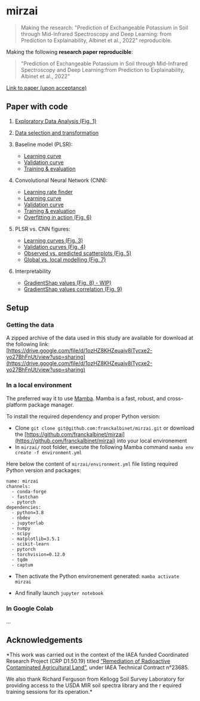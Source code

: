 # mirzai
> Making the research: "Prediction of Exchangeable Potassium in Soil through Mid-Infrared Spectroscopy and Deep Learning: from Prediction to Explainability, Albinet et al., 2022" reproducible. 


Making the following **research paper reproducible**:
> "Prediction of Exchangeable Potassium in Soil through Mid-Infrared Spectroscopy and Deep Learning:from Prediction to Explainability, Albinet et al., 2022" 

[Link to paper (upon acceptance)](./)

## Paper with code

1. [Exploratory Data Analysis (Fig. 1)](paper.eda.html)

2. [Data selection and transformation](paper.select_transform.html)

3. Baseline model (PLSR):
    * [Learning curve](paper.plsr.learning_curve.html)
    * [Validation curve](paper.plsr.validation_curve.html)
    * [Training & evaluation](paper.plsr.train_eval.html)

4. Convolutional Neural Network (CNN):
    * [Learning rate finder](paper.cnn.lr_finder.html)
    * [Learning curve](paper.cnn.learning_curve.html)
    * [Validation curve](paper.cnn.validation_curve.html)
    * [Training & evaluation](paper.cnn.train_eval.html)
    * [Overfitting in action (Fig. 6)](paper.cnn.overfitting.html)
    
5. PLSR vs. CNN figures:
    * [Learning curves (Fig. 3)](paper.figures.learning_curves.html)
    * [Validation curves (Fig. 4)](paper.figures.validation_curves.html)
    * [Observed vs. predicted scatterplots (Fig. 5)](paper.figures.observed_vs_predicted.html)
    * [Global vs. local modelling (Fig. 7)](paper.figures.global_vs_local.html)

6. Interpretability     
    * [GradientShap values (Fig. 8) - WIP)](placeholder.html)
    * [GradientShap values correlation (Fig. 9)](paper.interpretation.gradshap_corr)

## Setup

### Getting the data

A zipped archive of the data used in this study are available for download at the following link: [https://drive.google.com/file/d/1ozHZ8KHZeuaiv8lTycxe2-yo27BhFnUt/view?usp=sharing](https://drive.google.com/file/d/1ozHZ8KHZeuaiv8lTycxe2-yo27BhFnUt/view?usp=sharing)

### In a local environment

The preferred way it to use [Mamba](https://mamba.readthedocs.io). Mamba is a fast, robust, and cross-platform package manager.

To install the required dependency and proper Python version:

* Clone `git clone git@github.com:franckalbinet/mirzai.git` or download the [https://github.com/franckalbinet/mirzai](https://github.com/franckalbinet/mirzai) into your local environement
* In `mirzai/` root folder, execute the following Mamba command `mamba env create -f environment.yml`

Here below the content of `mirzai/environment.yml` file listing required Python version and packages:
```
name: mirzai
channels:
  - conda-forge
  - fastchan
  - pytorch
dependencies:
  - python=3.8
  - nbdev
  - jupyterlab
  - numpy
  - scipy
  - matplotlib=3.5.1
  - scikit-learn
  - pytorch
  - torchvision=0.12.0
  - tqdm
  - captum
```

* Then activate the Python environement generated: `mamba activate mirzai`

* And finally launch `jupyter notebook`

### In Google Colab

...

## Acknowledgements

*This work was carried out in the context of the IAEA funded Coordinated Research Project (CRP D1.50.19) titled [“Remediation of Radioactive Contaminated Agricultural Land”](https://www.iaea.org/projects/crp/d15019), under IAEA Technical Contract n°23685. 

We also thank Richard Ferguson from Kellogg Soil Survey Laboratory for providing access to the USDA MIR soil spectra library and the r equired training sessions for its operation.*
